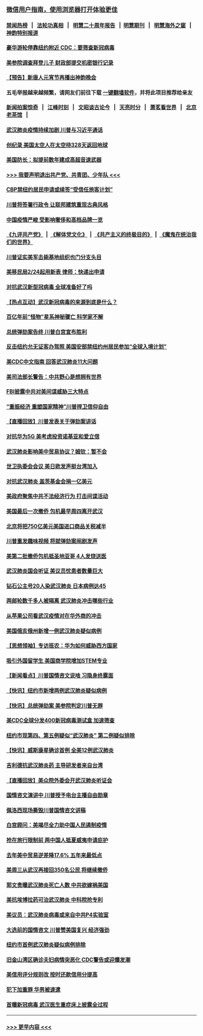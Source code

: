 ### [微信用户指南，使用浏览器打开体验更佳](https://github.com/gfw-breaker/banned-news1/blob/master/indexes/wechat-guide.md?t=0)
#### [禁闻热榜](热点新闻.md?t=0)  &nbsp;&nbsp;|&nbsp;&nbsp; [法轮功真相](https://github.com/gfw-breaker/truth/blob/master/README.md?t=0) &nbsp;&nbsp;|&nbsp;&nbsp; [明慧二十周年报告](https://github.com/gfw-breaker/mh-reports/blob/master/README.md?t=0) &nbsp;&nbsp;|&nbsp;&nbsp;[明慧期刊](https://github.com/gfw-breaker/mh-qikan) &nbsp;&nbsp;|&nbsp;&nbsp; [明慧海外之窗](https://github.com/gfw-breaker/mh-news/blob/master/README.md?t=0) &nbsp;&nbsp;|&nbsp;&nbsp; [神韵特别报道](https://github.com/gfw-breaker/mh-news/blob/master/shenyun.md?t=0)
#### [豪华游轮停靠纽约附近 CDC：要筛查新冠病毒](../pages/nsc412/n11852085.md?t=02080033) 
#### [美参院调查拜登儿子 财政部提交机密银行记录](../pages/nsc412/n11851808.md?t=02080033) 
#### [【预告】新唐人元宵节再播出神韵晚会](../pages/nsc412/n11843192.md?t=02080033) 
#### 五毛举报越来越频繁，请网友们前往下载 [一键翻墙软件](https://github.com/gfw-breaker/ssr-accounts)，并将此项目推荐给亲友
#### [新闻拍案惊奇](https://github.com/gfw-breaker/banned-news1/blob/master/pages/link4.md) &nbsp;&nbsp;|&nbsp;&nbsp; [江峰时刻](https://github.com/gfw-breaker/banned-news1/blob/master/pages/link4.md) &nbsp;&nbsp;|&nbsp;&nbsp; [文昭谈古论今](https://github.com/gfw-breaker/banned-news1/blob/master/pages/link4.md) &nbsp;&nbsp;|&nbsp;&nbsp; [天亮时分](https://github.com/gfw-breaker/banned-news1/blob/master/pages/link4.md) &nbsp;&nbsp;|&nbsp;&nbsp; [萧茗看世界](https://github.com/gfw-breaker/banned-news1/blob/master/pages/link4.md) &nbsp;&nbsp;|&nbsp;&nbsp; [北京老茶馆](https://github.com/gfw-breaker/banned-news1/blob/master/pages/link4.md) &nbsp;&nbsp;|&nbsp;&nbsp; 
#### [武汉肺炎疫情持续加剧 川普与习近平通话](../pages/nsc412/n11851613.md?t=02080033) 
#### [创纪录 美国太空人在太空待328天返回地球](../pages/nsc412/n11851266.md?t=02080033) 
#### [美国防长：拟提前数年建成高超音速武器](../pages/nsc412/n11850959.md?t=02080033) 
#### [>>> 我要声明退出共产党、共青团、少年队 <<<](https://github.com/begood0513/goodnews/blob/master/quit/letter.md) 
#### [CBP禁纽约居民申请或续签“受信任旅客计划”](../pages/nsc412/n11850857.md?t=02080033) 
#### [川普将签署行政令 让联邦建筑重现古典风格](../pages/nsc412/n11850654.md?t=02080033) 
#### [中国疫情严峻 受影响奢侈和高档品牌一览](../pages/nsc412/n11850319.md?t=02080033) 
#### [《九评共产党》](https://github.com/begood0513/9ping.md/blob/master/README.md) &nbsp;|&nbsp; [《解体党文化》](../../../../jtdwh.md/blob/master/README.md)  &nbsp;|&nbsp; [《共产主义的终极目的》](../../../../gczydzjmd.md/blob/master/README.md) &nbsp;|&nbsp; [《魔鬼在统治我们的世界》](../../../../mgztzwmdsj.md/blob/master/README.md) 
#### [川普证实美军击毙基地组织也门分支头目](../pages/nsc412/n11850383.md?t=02080033) 
#### [美移民局2/24起用新表 律师：快递出申请](../pages/nsc412/n11848220.md?t=02080033) 
#### [对抗武汉新型冠病毒 全球准备好了吗](../pages/nsc412/n11850142.md?t=02080033) 
#### [【热点互动】武汉新冠病毒的来源到底是什么？](../pages/nsc412/n11849749.md?t=02080033) 
#### [百亿年前“怪物”星系神秘骤亡 科学家不解](../pages/nsc412/n11849863.md?t=02080033) 
#### [总统弹劾案告终 川普白宫宣布胜利](../pages/nsc412/n11849985.md?t=02080033) 
#### [反击纽约允无证客办驾照  美国安部禁纽约州居民参加“全球入境计划”](../pages/nsc412/n11849828.md?t=02080033) 
#### [美CDC中文指南 回答武汉肺炎11大问题](../pages/nsc412/n11849703.md?t=02080033) 
#### [美司法部长警告：中共野心是想拥有世界](../pages/nsc412/n11849769.md?t=02080033) 
#### [FBI披露中共对美间谍威胁三大特点](../pages/nsc412/n11849700.md?t=02080033) 
#### [“重振经济 重塑国家精神”川普捍卫信仰自由](../pages/nsc412/n11849641.md?t=02080033) 
#### [【直播回放】川普发表关于弹劾案讲话](../pages/nsc412/n11849472.md?t=02080033) 
#### [对抗华为5G 美考虑投资诺基亚和爱立信](../pages/nsc412/n11849510.md?t=02080033) 
#### [武汉肺炎影响美中贸易协议？姆钦：暂不会](../pages/nsc412/n11849497.md?t=02080033) 
#### [世卫执委会会议 美日欧发声挺台湾加入](../pages/nsc412/n11849433.md?t=02080033) 
#### [对抗武汉肺炎 盖茨基金会捐一亿美元](../pages/nsc412/n11848953.md?t=02080033) 
#### [美政府聚焦中共不法经济行为 打击间谍活动](../pages/nsc412/n11849322.md?t=02080033) 
#### [美国最后一次撤侨 包机最早周四离开武汉](../pages/nsc412/n11849395.md?t=02080033) 
#### [北京将把750亿美元美国进口商品关税减半](../pages/nsc412/n11848896.md?t=02080033) 
#### [川普重发趣味视频 将就弹劾案闹剧发声](../pages/nsc412/n11848715.md?t=02080033) 
#### [美第二批撤侨包机抵圣地亚哥 4人发烧送医](../pages/nsc412/n11847923.md?t=02080033) 
#### [武汉肺炎国会听证 美议员忧患者数量巨大](../pages/nsc412/n11844851.md?t=02080033) 
#### [钻石公主号20人染武汉肺炎 日本病例达45](../pages/nsc412/n11847823.md?t=02080033) 
#### [两邮轮数千多人被隔离 武汉肺炎冲击哪些行业](../pages/nsc412/n11847456.md?t=02080033) 
#### [从苹果公司看武汉疫情对在华外商的冲击](../pages/nsc412/n11847586.md?t=02080033) 
#### [美国俄亥俄州新增一例武汉肺炎疑似病例](../pages/nsc412/n11847714.md?t=02080033) 
#### [【思想领袖】专访班农：华为如何威胁西方国家](../pages/nsc412/n11847306.md?t=02080033) 
#### [吸引外国留学生 美国商学院增加STEM专业](../pages/nsc412/n11847417.md?t=02080033) 
#### [【新闻看点】川普国情咨文说啥 习隐身终露面](../pages/nsc412/n11847016.md?t=02080033) 
#### [【快讯】纽约市新增两例武汉肺炎疑似病例](../pages/nsc412/n11847250.md?t=02080033) 
#### [【快讯】总统弹劾案 美参院判定川普无罪](../pages/nsc412/n11847316.md?t=02080033) 
#### [美CDC全球分发400新冠病毒测试盒 加速筛查](../pages/nsc412/n11847260.md?t=02080033) 
#### [纽约市现第四、第五例疑似“武汉肺炎”   第二例疑似排除](../pages/nsc412/n11847332.md?t=02080033) 
#### [【快讯】威斯康星确诊首例 全美12例武汉肺炎](../pages/nsc412/n11847162.md?t=02080033) 
#### [吉利德抗武汉肺炎药 主导研发者来自台湾](../pages/nsc412/n11847064.md?t=02080033) 
#### [【直播回放】美众院外委会开武汉肺炎听证会](../pages/nsc412/n11846727.md?t=02080033) 
#### [国情咨文演讲中 川普授予电台主播自由勋章](../pages/nsc412/n11846815.md?t=02080033) 
#### [佩洛西现场撕毁川普国情咨文讲稿](../pages/nsc412/n11846724.md?t=02080033) 
#### [白宫顾问：美竭尽全力助中国人民遏制疫情](../pages/nsc412/n11846756.md?t=02080033) 
#### [抢在旅行限制前 两中国人抵夏威夷申请庇护](../pages/nsc412/n11846866.md?t=02080033) 
#### [去年美中贸易逆差降17.6% 五年来最低点](../pages/nsc412/n11846755.md?t=02080033) 
#### [美周三从武汉再接回350名公民 将继续撤侨](../pages/nsc412/n11846705.md?t=02080033) 
#### [郭文贵曝武汉肺炎死亡人数 中共欲嫁祸美国](../pages/nsc412/n11846240.md?t=02080033) 
#### [美抗埃博拉药可治武汉肺炎 中科院抢专利](../pages/nsc412/n11846409.md?t=02080033) 
#### [美议员：武汉肺炎病毒或来自中共P4实验室](../pages/nsc412/n11846043.md?t=02080033) 
#### [大选前的国情咨文 川普赞美国复兴 经济强劲](../pages/nsc412/n11845526.md?t=02080033) 
#### [纽约市首例武汉肺炎疑似病例排除](../pages/nsc412/n11844989.md?t=02080033) 
#### [旧金山湾区确诊夫妇病情突恶化 CDC警告或迎爆发潮](../pages/nsc412/n11845730.md?t=02080033) 
#### [美信用评分规则改  按时还款信用分提高](../pages/nsc412/n11845488.md?t=02080033) 
#### [犯下加重罪 华男被速遣](../pages/nsc412/n11845476.md?t=02080033) 
#### [首曝新冠病毒 武汉医生重症床上披露全过程](../pages/nsc412/n11845150.md?t=02080033) 

----
#### [ >>> 更早内容 <<< ](../indexes/nsc412-earlier.md)
